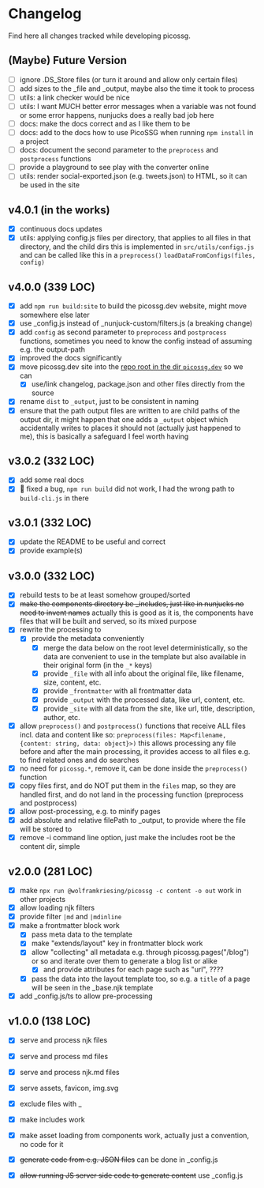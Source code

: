 # Changelog

Find here all changes tracked while developing picossg.

## (Maybe) Future Version

- [ ] ignore .DS_Store files (or turn it around and allow only certain files)
- [ ] add sizes to the _file and _output, maybe also the time it took to process
- [ ] utils: a link checker would be nice
- [ ] utils: I want MUCH better error messages when a variable was not found or some error happens, nunjucks does a really bad job here
- [ ] docs: make the docs correct and as I like them to be
- [ ] docs: add to the docs how to use PicoSSG when running `npm install` in a project
- [ ] docs: document the second parameter to the `preprocess` and `postprocess` functions
- [ ] provide a playground to see play with the converter online
- [ ] utils: render social-exported.json (e.g. tweets.json) to HTML, so it can be used in the site

## v4.0.1 (in the works)

- [x] continuous docs updates
- [x] utils: applying config.js files per directory, that applies to all files in that directory, and the child dirs
      this is implemented in `src/utils/configs.js` and can be called like this in a `preprocess()` `loadDataFromConfigs(files, config)`

## v4.0.0 (339 LOC)

- [x] add `npm run build:site` to build the picossg.dev website, might move somewhere else later
- [x] use _config.js instead of _nunjuck-custom/filters.js (a breaking change)
- [x] add `config` as second parameter to `preprocess` and `postprocess` functions, sometimes you need to know the config instead of assuming e.g. the output-path
- [x] improved the docs significantly
- [x] move picossg.dev site into the [repo root in the dir `picossg.dev`](./picossg.dev) so we can 
  - [x] use/link changelog, package.json and other files directly from the source
- [x] rename `dist` to `_output`, just to be consistent in naming
- [x] ensure that the path output files are written to are child paths of the output dir, it might happen that one adds a `_output` 
      object which accidentally writes to places it should not (actually just happened to me), this is basically a safeguard I feel worth having

## v3.0.2 (332 LOC)

- [x] add some real docs
- [x] 🐛 fixed a bug, `npm run build` did not work, I had the wrong path to `build-cli.js` in there

## v3.0.1 (332 LOC)

- [x] update the README to be useful and correct
- [x] provide example(s)

## v3.0.0 (332 LOC)

- [x] rebuild tests to be at least somehow grouped/sorted
- [x] ~~make the components directory be _includes, just like in nunjucks no need to invent names~~ actually this is good as it is, the components have files that will be built and served, so its mixed purpose
- [x] rewrite the processing to
  - [x] provide the metadata conveniently
    - [x] merge the data below on the root level deterministically, so the data are convenient to use in the template but also available in their original form (in the `_*` keys)
    - [x] provide `_file` with all info about the original file, like filename, size, content, etc.
    - [x] provide `_frontmatter` with all frontmatter data
    - [x] provide `_output` with the processed data, like url, content, etc.
    - [x] provide `_site` with all data from the site, like url, title, description, author, etc.
- [x] allow `preprocess()` and `postprocess()` functions that receive ALL files incl. data and content
  like so: `preprocess(files: Map<filename, {content: string, data: object}>)`
  this allows processing any file before and after the main processing, it provides access to all files e.g. to find related ones and do searches
- [x] no need for `picossg.*`, remove it, can be done inside the `preprocess()` function
- [x] copy files first, and do NOT put them in the `files` map, so they are handled first, and do not land in the processing function (preprocess and postprocess)
- [x] allow post-processing, e.g. to minify pages
- [x] add absolute and relative filePath to _output, to provide where the file will be stored to
- [x] remove -i command line option, just make the includes root be the content dir, simple

## v2.0.0 (281 LOC)

- [x] make `npx run @wolframkriesing/picossg -c content -o out` work in other projects
- [x] allow loading njk filters
- [x] provide filter `|md` and `|mdinline`
- [x] make a frontmatter block work
  - [x] pass meta data to the template
  - [x] make "extends/layout" key in frontmatter block work
  - [x] allow "collecting" all metadata e.g. through picossg.pages("/blog") or so and iterate over them to generate a blog list or alike
    - [x] and provide attributes for each page such as "url", ????
  - [x] pass the data into the layout template too, so e.g. a `title` of a page will be seen in the _base.njk template
- [x] add _config.js/ts to allow pre-processing 

## v1.0.0 (138 LOC)

- [x] serve and process njk files
- [x] serve and process md files
- [x] serve and process njk.md files
- [x] serve assets, favicon, img.svg
- [x] exclude files with _
- [x] make includes work
- [x] make asset loading from components work, actually just a convention, no code for it
- [x] ~~generate code from e.g. JSON files~~ can be done in _config.js
- [x] ~~allow running JS server side code to generate content~~ use _config.js

